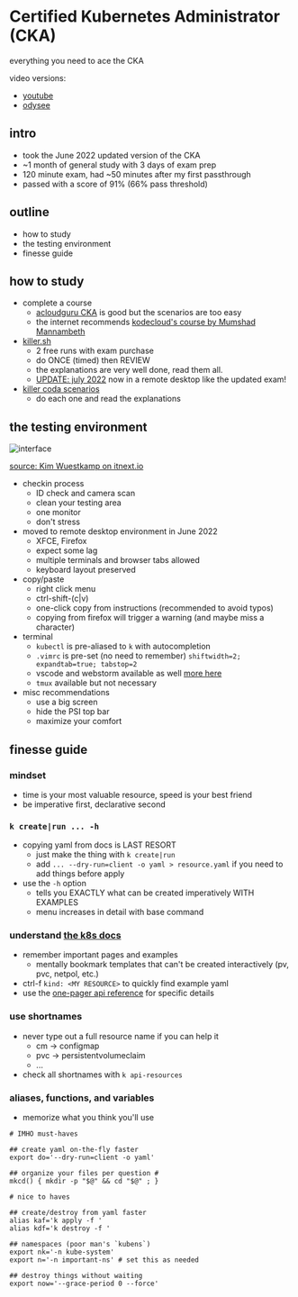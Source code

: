 # Certified Kubernetes Administrator (CKA)

everything you need to ace the CKA

video versions:
- [youtube](https://youtu.be/8VK9NJ3pObU)
- [odysee](https://odysee.com/cka:2d91419bbe07773faed5966e96cd8281b5c3d80c?r=9f3WxR2Dzb1gykXgcuMxPbtww1a2MXhP)

## intro
- took the June 2022 updated version of the CKA
- ~1 month of general study with 3 days of exam prep
- 120 minute exam, had ~50 minutes after my first passthrough
- passed with a score of 91% (66% pass threshold)

## outline
- how to study
- the testing environment
- finesse guide

## how to study

- complete a course
  - [acloudguru CKA](https://acloudguru.com/course/certified-kubernetes-administrator-cka) is good but the scenarios are too easy
  - the internet recommends [kodecloud's course by Mumshad Mannambeth](https://kodekloud.com/courses/certified-kubernetes-administrator-cka/)
- [killer.sh](https://killer.sh/)
  - 2 free runs with exam purchase
  - do ONCE (timed) then REVIEW
  - the explanations are very well done, read them all.
  - [UPDATE: july 2022](https://twitter.com/_killer_shell/status/1548205851940229120?s=20&t=O9b0xhvhWuaOwRVAkKsRzQ) now in a remote desktop like the updated exam!
- [killer coda scenarios](https://killercoda.com/killer-shell-cka)
  - do each one and read the explanations

## the testing environment
![interface](https://miro.medium.com/max/875/1*EzwMAPg4-XuBBWqt6WTmLQ.png)

[source: Kim Wuestkamp on itnext.io](https://itnext.io/cks-cka-ckad-changed-terminal-to-remote-desktop-157a26c1d5e)

- checkin process
  - ID check and camera scan
  - clean your testing area
  - one monitor
  - don't stress
- moved to remote desktop environment in June 2022
  - XFCE, Firefox
  - expect some lag
  - multiple terminals and browser tabs allowed
  - keyboard layout preserved
- copy/paste
  - right click menu
  - ctrl-shift-(c|v)
  - one-click copy from instructions (recommended to avoid typos)
  - copying from firefox will trigger a warning (and maybe miss a character)
- terminal
  - `kubectl` is pre-aliased to `k` with autocompletion
  - `.vimrc` is pre-set (no need to remember) `shiftwidth=2; expandtab=true; tabstop=2`
  - vscode and webstorm available as well [more here](https://docs.linuxfoundation.org/tc-docs/certification/lf-handbook2/exam-user-interface#virtual-machine-jsnad-and-jsnsd-exams-only)
  - `tmux` available but not necessary
- misc recommendations
  - use a big screen
  - hide the PSI top bar
  - maximize your comfort

## finesse guide

### mindset
- time is your most valuable resource, speed is your best friend
- be imperative first, declarative second

### `k create|run ... -h`
- copying yaml from docs is LAST RESORT
  - just make the thing with `k create|run`
  - add `... --dry-run=client -o yaml > resource.yaml` if you need to add things before apply
- use the `-h` option
  - tells you EXACTLY what can be created imperatively WITH EXAMPLES
  - menu increases in detail with base command

### understand [the k8s docs](https://kubernetes.io/docs/home/)
- remember important pages and examples
  - mentally bookmark templates that can't be created interactively (pv, pvc, netpol, etc.)
- ctrl-f `kind: <MY RESOURCE>` to quickly find example yaml
- use the [one-pager api reference](https://kubernetes.io/docs/reference/generated/kubernetes-api/v1.24/) for specific details

### use shortnames
- never type out a full resource name if you can help it
  - cm -> configmap
  - pvc -> persistentvolumeclaim
  - ...
- check all shortnames with `k api-resources`

### aliases, functions, and variables
- memorize what you think you'll use

```{bash}
# IMHO must-haves

## create yaml on-the-fly faster
export do='--dry-run=client -o yaml'

## organize your files per question #
mkcd() { mkdir -p "$@" && cd "$@" ; }
```

```{bash}
# nice to haves

## create/destroy from yaml faster
alias kaf='k apply -f '
alias kdf='k destroy -f '

## namespaces (poor man's `kubens`)
export nk='-n kube-system'
export n='-n important-ns' # set this as needed

## destroy things without waiting
export now='--grace-period 0 --force'
```
